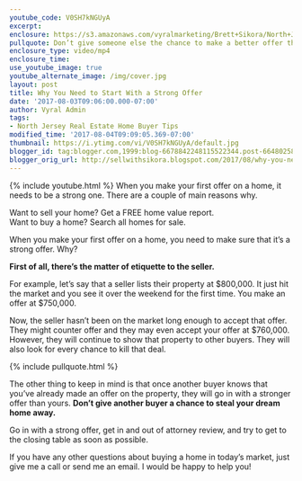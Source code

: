 ```yaml
---
youtube_code: V0SH7kNGUyA
excerpt:
enclosure: https://s3.amazonaws.com/vyralmarketing/Brett+Sikora/North+Jersey+Real+Estate-+Why+You+Need+to+Start+With+a+Strong+Offer.mp4
pullquote: Don’t give someone else the chance to make a better offer than yours.
enclosure_type: video/mp4
enclosure_time:
use_youtube_image: true
youtube_alternate_image: /img/cover.jpg
layout: post
title: Why You Need to Start With a Strong Offer
date: '2017-08-03T09:06:00.000-07:00'
author: Vyral Admin
tags:
- North Jersey Real Estate Home Buyer Tips
modified_time: '2017-08-04T09:09:05.369-07:00'
thumbnail: https://i.ytimg.com/vi/V0SH7kNGUyA/default.jpg
blogger_id: tag:blogger.com,1999:blog-6678842248115522344.post-6648025871440955037
blogger_orig_url: http://sellwithsikora.blogspot.com/2017/08/why-you-need-to-start-with-strong-offer.html
---
```

{% include youtube.html %}
When you make your first offer on a home, it needs to be a strong one. There are a couple of main reasons why.

Want to sell your home? Get a FREE home value report.  
Want to buy a home? Search all homes for sale.


When you make your first offer on a home, you need to make sure that it’s a strong offer. Why?

**First of all, there’s the matter of etiquette to the seller.**

For example, let’s say that a seller lists their property at $800,000. It just hit the market and you see it over the weekend for the first time. You make an offer at $750,000.

Now, the seller hasn’t been on the market long enough to accept that offer. They might counter offer and they may even accept your offer at $760,000. However, they will continue to show that property to other buyers. They will also look for every chance to kill that deal.

{% include pullquote.html %}

The other thing to keep in mind is that once another buyer knows that you’ve already made an offer on the property, they will go in with a stronger offer than yours. **Don’t give another buyer a chance to steal your dream home away.**

Go in with a strong offer, get in and out of attorney review, and try to get to the closing table as soon as possible.

If you have any other questions about buying a home in today’s market, just give me a call or send me an email. I would be happy to help you!

